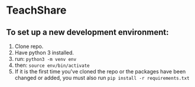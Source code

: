 # TeachShare

## To set up a new development environment:

1. Clone repo. 
2. Have python 3 installed.
3. run: 
    `python3 -m venv env`
4. then: `source env/bin/activate`
5. If it is the first time you've cloned the repo or the packages have been changed or added, you must also run `pip install -r requirements.txt`



